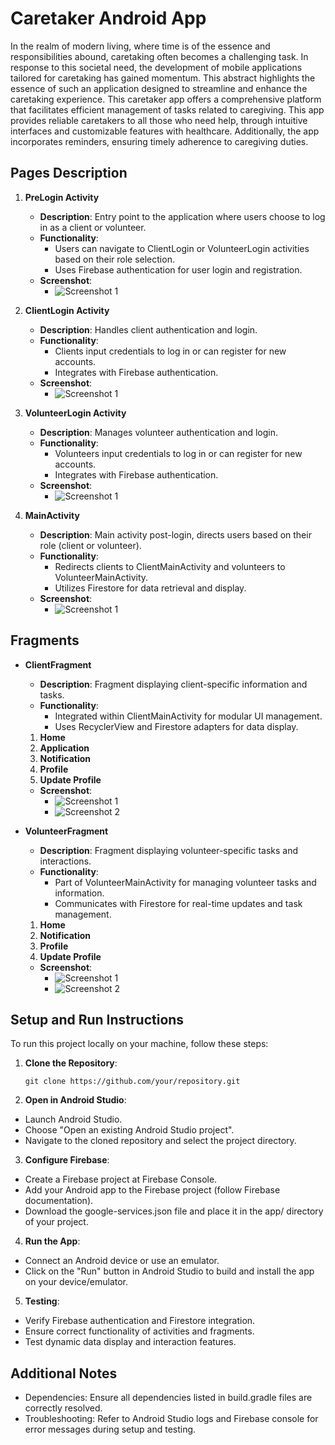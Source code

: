 # Caretaker Android App

In the realm of modern living, where time is of the essence and responsibilities abound, caretaking often becomes a challenging task. In response to this societal need, the development of mobile applications tailored for caretaking has gained momentum. This abstract highlights the essence of such an application designed to streamline and enhance the caretaking experience. This caretaker app offers a comprehensive platform that facilitates efficient management of tasks related to caregiving. This app provides reliable caretakers to all those who need help, through intuitive interfaces and customizable features with healthcare. Additionally, the app incorporates reminders, ensuring timely adherence to caregiving duties.

## Pages Description

1. **PreLogin Activity**
   - **Description**: Entry point to the application where users choose to log in as a client or volunteer.
   - **Functionality**:
     - Users can navigate to ClientLogin or VolunteerLogin activities based on their role selection.
     - Uses Firebase authentication for user login and registration.
   - **Screenshot**:
     - ![Screenshot 1](screenshots/screenshot1.png)

2. **ClientLogin Activity**
   - **Description**: Handles client authentication and login.
   - **Functionality**:
     - Clients input credentials to log in or can register for new accounts.
     - Integrates with Firebase authentication.
   - **Screenshot**:
     - ![Screenshot 1](screenshots/screenshot1.png)

3. **VolunteerLogin Activity**
   - **Description**: Manages volunteer authentication and login.
   - **Functionality**:
     - Volunteers input credentials to log in or can register for new accounts.
     - Integrates with Firebase authentication.
   - **Screenshot**:
     - ![Screenshot 1](screenshots/screenshot1.png)

4. **MainActivity**
   - **Description**: Main activity post-login, directs users based on their role (client or volunteer).
   - **Functionality**:
     - Redirects clients to ClientMainActivity and volunteers to VolunteerMainActivity.
     - Utilizes Firestore for data retrieval and display.
   - **Screenshot**:
     - ![Screenshot 1](screenshots/screenshot1.png)

## Fragments

- **ClientFragment**
  - **Description**: Fragment displaying client-specific information and tasks.
  - **Functionality**:
    - Integrated within ClientMainActivity for modular UI management.
    - Uses RecyclerView and Firestore adapters for data display.
  1. **Home**
  2. **Application**
  3. **Notification**
  4. **Profile**
  5. **Update Profile**
  - **Screenshot**:
     - ![Screenshot 1](screenshots/screenshot1.png)
     - ![Screenshot 2](screenshots/screenshot2.png)

- **VolunteerFragment**
  - **Description**: Fragment displaying volunteer-specific tasks and interactions.
  - **Functionality**:
    - Part of VolunteerMainActivity for managing volunteer tasks and information.
    - Communicates with Firestore for real-time updates and task management.
  1. **Home**
  2. **Notification**
  3. **Profile**
  4. **Update Profile**
  - **Screenshot**:
     - ![Screenshot 1](screenshots/screenshot1.png)
     - ![Screenshot 2](screenshots/screenshot2.png)

## Setup and Run Instructions

To run this project locally on your machine, follow these steps:

1. **Clone the Repository**:
   ```
   git clone https://github.com/your/repository.git
   ```
2. **Open in Android Studio**:
  - Launch Android Studio.
  - Choose "Open an existing Android Studio project".
  - Navigate to the cloned repository and select the project directory.

3. **Configure Firebase**:
  - Create a Firebase project at Firebase Console.
  - Add your Android app to the Firebase project (follow Firebase documentation).
  - Download the google-services.json file and place it in the app/ directory of your project.

4. **Run the App**:
  - Connect an Android device or use an emulator.
  - Click on the "Run" button in Android Studio to build and install the app on your device/emulator.

5. **Testing**:
  - Verify Firebase authentication and Firestore integration.
  - Ensure correct functionality of activities and fragments.
  - Test dynamic data display and interaction features.

## Additional Notes
  - Dependencies: Ensure all dependencies listed in build.gradle files are correctly resolved.
  - Troubleshooting: Refer to Android Studio logs and Firebase console for error messages during setup and testing.
